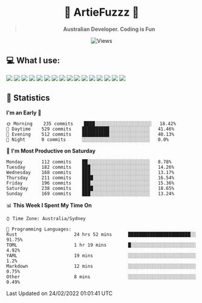 <div align="center">
<h1>🔻 ArtieFuzzz 🔻</h1>

<!-- Have a good day after you read this :^) -->
  
<blockquote><strong>Australian Developer. Coding is Fun</strong></blockquote>

![Views](https://komarev.com/ghpvc/?username=ArtieFuzzz&style=flat-square)

</div>

## 💻 What I use:

<div align="left">
<img src="https://img.shields.io/badge/deno-%23000000.svg?&style=for-the-badge&logo=deno&logoColor=white"/>
<img src="https://img.shields.io/badge/node.js-%23339933.svg?&style=for-the-badge&logo=node.js&logoColor=white"/>
<img src="https://img.shields.io/badge/typescript-%233178C6.svg?&style=for-the-badge&logo=typescript&logoColor=white"/>
<img src="https://img.shields.io/badge/rust-%23000000.svg?&style=for-the-badge&logo=rust&logoColor=white"/>
<img src="https://img.shields.io/badge/visual%20studio%20code-%23007ACC.svg?&style=for-the-badge&logo=visual%20studio%20code&logoColor=white"/>
<img src="https://img.shields.io/badge/git-%23F05032.svg?&style=for-the-badge&logo=git&logoColor=white" />
<img src="https://img.shields.io/badge/kubernetes-%23326CE5.svg?&style=for-the-badge&logo=kubernetes&logoColor=white" />
<img src="https://img.shields.io/badge/docker-%232496ED.svg?&style=for-the-badge&logo=docker&logoColor=white"/>
<img src="https://img.shields.io/badge/ubuntu-%23E95420.svg?&style=for-the-badge&logo=ubuntu&logoColor=white"/>
<img src="https://img.shields.io/badge/linux-%23FCC624.svg?&style=for-the-badge&logo=linux&logoColor=black"/>
<img src="https://img.shields.io/badge/windows-%230078D6.svg?&style=for-the-badge&logo=windows&logoColor=white"/>
<img src="https://img.shields.io/badge/powershell-%235391FE.svg?&style=for-the-badge&logo=powershell&logoColor=white"/>
<img src="https://img.shields.io/badge/gnu%20bash-%234EAA25.svg?&style=for-the-badge&logo=gnu%20bash&logoColor=white"/>
<img src="https://img.shields.io/badge/prisma-%232D3748.svg?&style=for-the-badge&logo=prisma&logoColor=white"/>
<img src="https://img.shields.io/badge/mongodb-%2347A248.svg?&style=for-the-badge&logo=mongodb&logoColor=white"/>
<img src="https://img.shields.io/badge/postgresql-%23336791.svg?&style=for-the-badge&logo=postgresql&logoColor=white"/>
</div>

## 🌟 Statistics
<!--START_SECTION:waka-->
**I'm an Early 🐤** 

```text
🌞 Morning    235 commits    ████░░░░░░░░░░░░░░░░░░░░░   18.42% 
🌆 Daytime    529 commits    ██████████░░░░░░░░░░░░░░░   41.46% 
🌃 Evening    512 commits    ██████████░░░░░░░░░░░░░░░   40.13% 
🌙 Night      0 commits      ░░░░░░░░░░░░░░░░░░░░░░░░░   0.0%

```
📅 **I'm Most Productive on Saturday** 

```text
Monday       112 commits    ██░░░░░░░░░░░░░░░░░░░░░░░   8.78% 
Tuesday      182 commits    ███░░░░░░░░░░░░░░░░░░░░░░   14.26% 
Wednesday    168 commits    ███░░░░░░░░░░░░░░░░░░░░░░   13.17% 
Thursday     211 commits    ████░░░░░░░░░░░░░░░░░░░░░   16.54% 
Friday       196 commits    ███░░░░░░░░░░░░░░░░░░░░░░   15.36% 
Saturday     238 commits    ████░░░░░░░░░░░░░░░░░░░░░   18.65% 
Sunday       169 commits    ███░░░░░░░░░░░░░░░░░░░░░░   13.24%

```


📊 **This Week I Spent My Time On** 

```text
⌚︎ Time Zone: Australia/Sydney

💬 Programming Languages: 
Rust                     24 hrs 52 mins      ███████████████████████░░   91.75% 
TOML                     1 hr 19 mins        █░░░░░░░░░░░░░░░░░░░░░░░░   4.92% 
YAML                     19 mins             ░░░░░░░░░░░░░░░░░░░░░░░░░   1.2% 
Markdown                 12 mins             ░░░░░░░░░░░░░░░░░░░░░░░░░   0.75% 
Other                    8 mins              ░░░░░░░░░░░░░░░░░░░░░░░░░   0.49%

```


 Last Updated on 24/02/2022 01:01:41 UTC
<!--END_SECTION:waka-->
